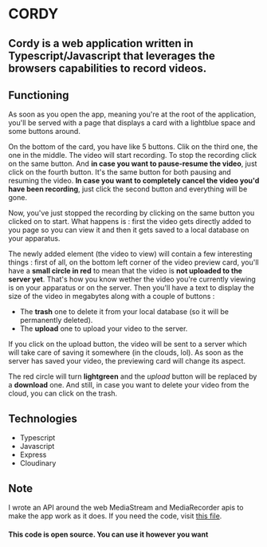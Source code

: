 # CORDY

## **Cordy** is a web application written in Typescript/Javascript that leverages the browsers capabilities to record videos.

## Functioning

As soon as you open the app, meaning you're at the root of the application, you'll be served with a page that displays a card with a lightblue space and some buttons around.

On the bottom of the card, you have like 5 buttons. Clik on the third one, the one in the middle.
The video will start recording. To stop the recording click on the same button. And **in case you want to pause-resume the video**, just click on the fourth button. It's the same button for both pausing and resuming the video. **In case you want to completely cancel the video you'd have been recording**, just click the second button and everything will be gone.

Now, you've just stopped the recording by clicking on the same button you clicked on to start. What happens is : first the video gets directly added to you page so you can view it and then it gets saved to a local database on your apparatus.

The newly added element (the video to view) will contain a few interesting things : first of all, on the bottom left corner of the video preview card, you'll have a **small circle in red** to mean that the video is **not uploaded to the server yet**. That's how you know wether the video you're currently viewing is on your apparatus or on the server. Then you'll have a text to display the size of the video in megabytes along with a couple of buttons :

- The **trash** one to delete it from your local database (so it will be permanently deleted).
- The **upload** one to upload your video to the server.

If you click on the upload button, the video will be sent to a server which will take care of saving it somewhere (in the clouds, lol). As soon as the server has saved your video, the previewing card will change its aspect.

The red circle will turn **lightgreen** and the _upload_ button will be replaced by a **download** one. And still, in case you want to delete your video from the cloud, you can click on the trash.

## Technologies

- Typescript
- Javascript
- Express
- Cloudinary

## Note

I wrote an API around the web MediaStream and MediaRecorder apis to make the app work as it does. If you need the code, visit [this file]("C:\Users\USER\Desktop\codebase\cordy\src\libs\api.ts").

#### This code is open source. You can use it however you want
